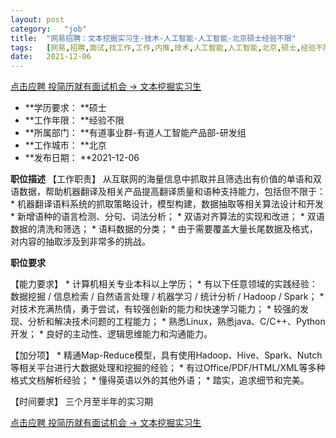 ```yaml
---
layout:	post
category:	"job"
title:	"网易招聘：文本挖掘实习生-技术-人工智能-人工智能-北京硕士经验不限"
tags:	[网易,招聘,面试,找工作,工作,内推,技术,人工智能,人工智能,北京,硕士,经验不限]
date:	2021-12-06
---
```


[点击应聘 投简历就有面试机会 -> 文本挖掘实习生](http://mobile.bole.netease.com/bole/boleDetail?id=35927&employeeId=346f03c3cda5f04c&key=all)



- **学历要求： **硕士
- **工作年限： **经验不限
- **所属部门： **有道事业群-有道人工智能产品部-研发组
- **工作城市： **北京
- **发布日期： **2021-12-06



**职位描述**
【工作职责】 从互联网的海量信息中抓取并且筛选出有价值的单语和双语数据，帮助机器翻译及相关产品提高翻译质量和语种支持能力，包括但不限于：  * 机器翻译语料系统的抓取策略设计，模型构建，数据抽取等相关算法设计和开发  * 新增语种的语言检测、分句、词法分析；  * 双语对齐算法的实现和改进；  * 双语数据的清洗和筛选；  * 语料数据的分类；  * 由于需要覆盖大量长尾数据及格式，对内容的抽取涉及到非常多的挑战。  




**职位要求**

【能力要求】  * 计算机相关专业本科以上学历；  * 有以下任意领域的实践经验：数据挖掘 / 信息检索 / 自然语言处理 / 机器学习 / 统计分析  / Hadoop / Spark；  * 对技术充满热情，勇于尝试，有较强创新的能力和快速学习能力；  * 较强的发现、分析和解决技术问题的工程能力；  * 熟悉Linux，熟悉java、C/C++、Python开发；  * 良好的主动性、逻辑思维能力和沟通能力。 

【加分项】  * 精通Map-Reduce模型，具有使用Hadoop、Hive、Spark、Nutch等相关平台进行大数据处理和挖掘的经验；  * 有过Office/PDF/HTML/XML等多种格式文档解析经验；  * 懂得英语以外的其他外语；  * 踏实，追求细节和完美。   

【时间要求】 三个月至半年的实习期



[点击应聘 投简历就有面试机会 -> 文本挖掘实习生](http://mobile.bole.netease.com/bole/boleDetail?id=35927&employeeId=346f03c3cda5f04c&key=all)
